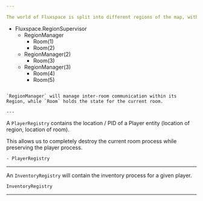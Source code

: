 ```yaml
---

The world of Fluxspace is split into different regions of the map, with each region containing rooms.

```
- Fluxspace.RegionSupervisor
  - RegionManager
    - Room(1)
    - Room(2)
  - RegionManager(2)
    - Room(3)
  - RegionManager(3)
    - Room(4)
    - Room(5)
```

`RegionManager` will manage inter-room communication within its Region, while `Room` holds the state for the current room.

---
```


A `PlayerRegistry` contains the location / PID of a Player entity (location of region, location of room).

This allows us to completely destroy the current room process while preserving the player process.

```
- PlayerRegistry
```

---

An `InventoryRegistry` will contain the inventory process for a given player.

```
InventoryRegistry
```

---
